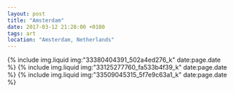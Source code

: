 ```yaml
---
layout: post
title: "Amsterdam"
date: 2017-03-12 21:28:00 +0100
tags: art
location: "Amsterdam, Netherlands"
---
```


{% include img.liquid img:"33380404391_502a4ed276_k" date:page.date %}
{% include img.liquid img:"33125277760_fa533b4f39_k" date:page.date %}
{% include img.liquid img:"33509045315_5f7e9c63a1_k" date:page.date %}
